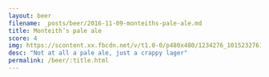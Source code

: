 ```yaml
---
layout: beer
filename: _posts/beer/2016-11-09-monteiths-pale-ale.md
title: Monteith’s pale ale
score: 4
img: https://scontent.xx.fbcdn.net/v/t1.0-0/p480x480/1234276_10152327616288745_1383768960_n.jpg?oh=7697920442be701580cb7d4b308c87ba&oe=5905B721
desc: "Not at all a pale ale, just a crappy lager"
permalink: /beer/:title.html
---
```

